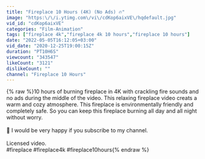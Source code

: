 ```yaml
---
title: "Fireplace 10 Hours (4K) (No Ads) 🔥"
image: "https:\/\/i.ytimg.com\/vi\/cdKop6aixVE\/hqdefault.jpg"
vid_id: "cdKop6aixVE"
categories: "Film-Animation"
tags: ["fireplace 4k","fireplace 4k 10 hours","fireplace 10 hours"]
date: "2022-05-05T16:12:05+03:00"
vid_date: "2020-12-25T19:00:15Z"
duration: "PT10H6S"
viewcount: "343547"
likeCount: "3121"
dislikeCount: ""
channel: "Fireplace 10 Hours"
---
```

{% raw %}10 hours of burning fireplace in 4K with crackling fire sounds and no ads during the middle of the video. This relaxing fireplace video creats a warm and cozy atmosphere. This fireplace is environmentally friendly and completely safe. So you can keep this fireplace burning all day and all night without worry.<br /><br />🙏 I would be very happy if you subscribe to my channel.<br /><br />Licensed video.<br />#fireplace #fireplace4k #fireplace10hours{% endraw %}
